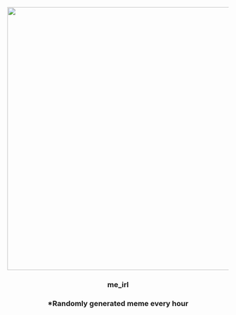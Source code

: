 <p align="center">
        <img src="https://i.redd.it/rzep21zkrrs91.jpg" width="600" height="600">
        </p>
        <h3 align="center">me_irl</h3>
        <h3 align="center">*Randomly generated meme every hour</h3>
    